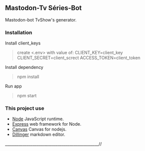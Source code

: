 ## Mastodon-Tv Séries-Bot 
Mastodon-bot TvShow's generator.
### Installation

Install client_keys
>create <.env> with value of: 
>CLIENT_KEY=client_key
>CLIENT_SECRET=client_screct
>ACCESS_TOKEN=client_token


Install dependency 
>npm install

Run app
> npm start 

### This project use
* [Node](https://nodejs.org/en/) JavaScript runtime.
* [Express](https://expressjs.com/en/starter/installing.html) web framework for Node.
* [Canvas](https://www.npmjs.com/package/canvas) Canvas for nodejs.
* [Dillinger](http://dillinger.io) markdown editor.

________________________________________________//
